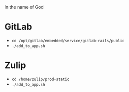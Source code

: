 In the name of God

# GitLab

-  `cd /opt/gitlab/embedded/service/gitlab-rails/public`
-  `./add_to_app.sh`

# Zulip

-  `cd /home/zulip/prod-static`
-  `./add_to_app.sh`